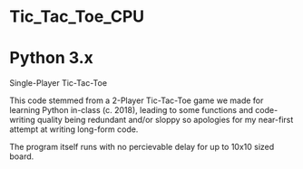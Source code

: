 # Tic_Tac_Toe_CPU
# Python 3.x

Single-Player Tic-Tac-Toe

This code stemmed from a 2-Player Tic-Tac-Toe game we made for learning Python in-class (c. 2018), leading to some functions
and code-writing quality being redundant and/or sloppy so apologies for my near-first attempt at writing long-form code.

The program itself runs with no percievable delay for up to 10x10 sized board.
